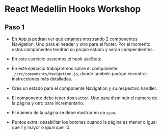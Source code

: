 # React Medellin Hooks Workshop

## Paso 1

- En App.js podran ver que estamos mostrando 2 componentes Navigation. Uno para el header y otro para el footer. Por el momento estos componentes tendran su propio estado y seran independientes.
- En este ejercicio usaremos el hook useState.
- En este ejercicio trabajaremos sobre el componente `./src/components/Navigation.js`, donde también podran encontrar instrucciones más detalladas.
- Crea un estado para el componente Navigation y su respectivo handler.
- El componente debe tener dos `button`. Uno para disminuir el número de la página y otro para incrementarlo.
- El número de la página se debe mostrar en un `span`.

- Puntos extra: desabilitar los botones cuando la página es menor o igual que 1 y mayor o igual que 10.
